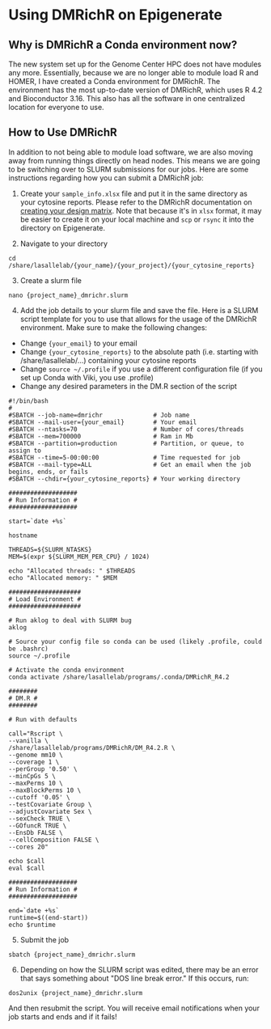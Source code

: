 # Using DMRichR on Epigenerate

## Why is DMRichR a Conda environment now?

The new system set up for the Genome Center HPC does not have modules any more. Essentially, because we are no longer able to module load R and HOMER, I have created a Conda environment for DMRichR. The environment has the most up-to-date version of DMRichR, which uses R 4.2 and Bioconductor 3.16. This also has all the software in one centralized location for everyone to use.

## How to Use DMRichR

In addition to not being able to module load software, we are also moving away from running things directly on head nodes. This means we are going to be switching over to SLURM submissions for our jobs. Here are some instructions regarding how you can submit a DMRichR job:

1. Create your `sample_info.xlsx` file and put it in the same directory as your cytosine reports. Please refer to the DMRichR documentation on [creating your design matrix](https://www.benlaufer.com/DMRichR/articles/DMRichR.html#the-design-matrix-and-covariates). Note that because it's in `xlsx` format, it may be easier to create it on your local machine and `scp` or `rsync` it into the directory on Epigenerate.

2. Navigate to your directory

```
cd /share/lasallelab/{your_name}/{your_project}/{your_cytosine_reports}
```

3. Create a slurm file

```
nano {project_name}_dmrichr.slurm
```

4. Add the job details to your slurm file and save the file. Here is a SLURM script template for you to use that allows for the usage of the DMRichR environment. Make sure to make the following changes:

* Change `{your_email}` to your email
* Change `{your_cytosine_reports}` to the absolute path (i.e. starting with /share/lasallelab/...) containing your cytosine reports
* Change `source ~/.profile` if you use a different configuration file (if you set up Conda with Viki, you use .profile)
* Change any desired parameters in the DM.R section of the script

```
#!/bin/bash
#
#SBATCH --job-name=dmrichr             	# Job name
#SBATCH --mail-user={your_email}       	# Your email
#SBATCH --ntasks=70                     # Number of cores/threads
#SBATCH --mem=700000                    # Ram in Mb
#SBATCH --partition=production          # Partition, or queue, to assign to
#SBATCH --time=5-00:00:00              	# Time requested for job
#SBATCH --mail-type=ALL                	# Get an email when the job begins, ends, or fails
#SBATCH --chdir={your_cytosine_reports}	# Your working directory

###################
# Run Information #
###################

start=`date +%s`

hostname

THREADS=${SLURM_NTASKS}
MEM=$(expr ${SLURM_MEM_PER_CPU} / 1024)

echo "Allocated threads: " $THREADS
echo "Allocated memory: " $MEM

####################
# Load Environment #
####################

# Run aklog to deal with SLURM bug
aklog

# Source your config file so conda can be used (likely .profile, could be .bashrc)
source ~/.profile

# Activate the conda environment
conda activate /share/lasallelab/programs/.conda/DMRichR_R4.2

########
# DM.R #
########

# Run with defaults

call="Rscript \
--vanilla \
/share/lasallelab/programs/DMRichR/DM_R4.2.R \
--genome mm10 \
--coverage 1 \
--perGroup '0.50' \
--minCpGs 5 \
--maxPerms 10 \
--maxBlockPerms 10 \
--cutoff '0.05' \
--testCovariate Group \
--adjustCovariate Sex \
--sexCheck TRUE \
--GOfuncR TRUE \
--EnsDb FALSE \
--cellComposition FALSE \
--cores 20"

echo $call
eval $call

###################
# Run Information #
###################

end=`date +%s`
runtime=$((end-start))
echo $runtime
```

5. Submit the job

```
sbatch {project_name}_dmrichr.slurm
```

6. Depending on how the SLURM script was edited, there may be an error that says something about "DOS line break error." If this occurs, run:

```
dos2unix {project_name}_dmrichr.slurm
```

And then resubmit the script. You will receive email notifications when your job starts and ends and if it fails!

